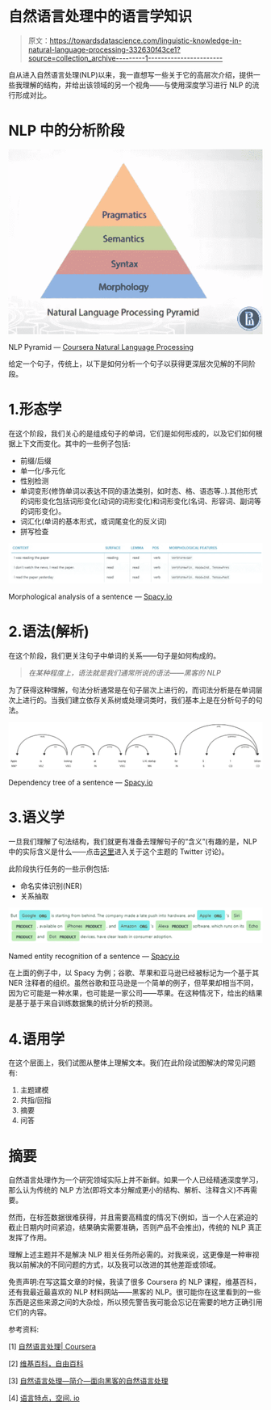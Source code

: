 # 自然语言处理中的语言学知识

> 原文：<https://towardsdatascience.com/linguistic-knowledge-in-natural-language-processing-332630f43ce1?source=collection_archive---------1----------------------->

自从进入自然语言处理(NLP)以来，我一直想写一些关于它的高层次介绍，提供一些我理解的结构，并给出该领域的另一个视角——与使用深度学习进行 NLP 的流行形成对比。

# NLP 中的分析阶段

![](img/0b72b4de8e6374a43bbffd0326bf8490.png)

NLP Pyramid — [Coursera Natural Language Processing](https://www.coursera.org/learn/language-processing)

给定一个句子，传统上，以下是如何分析一个句子以获得更深层次见解的不同阶段。

# 1.形态学

在这个阶段，我们关心的是组成句子的单词，它们是如何形成的，以及它们如何根据上下文而变化。其中的一些例子包括:

*   前缀/后缀
*   单一化/多元化
*   性别检测
*   单词变形(修饰单词以表达不同的语法类别，如时态、格、语态等..).其他形式的词形变化包括词形变化(动词的词形变化)和词形变化(名词、形容词、副词等的词形变化)。
*   词汇化(单词的基本形式，或词尾变化的反义词)
*   拼写检查

![](img/c40e1d6e951fba3f489802c65a4e6d21.png)

Morphological analysis of a sentence — [Spacy.io](https://spacy.io/usage/linguistic-features#rule-based-morphology)

# 2.语法(解析)

在这个阶段，我们更关注句子中单词的关系——句子是如何构成的。

> *在某种程度上，语法就是我们通常所说的语法——黑客的 NLP*

为了获得这种理解，句法分析通常是在句子层次上进行的，而词法分析是在单词层次上进行的。当我们建立依存关系树或处理词类时，我们基本上是在分析句子的句法。

![](img/6e535a4515ce6f3eeca1c3a72678e0d6.png)

Dependency tree of a sentence — [Spacy.io](https://codepen.io/explosion/pen/030d1e4dfa6256cad8fdd59e6aefecbe)

# 3.语义学

一旦我们理解了句法结构，我们就更有准备去理解句子的“含义”(有趣的是，NLP 中的实际含义是什么——点击[这里](https://medium.com/huggingface/learning-meaning-in-natural-language-processing-the-semantics-mega-thread-9c0332dfe28e)进入关于这个主题的 Twitter 讨论)。

此阶段执行任务的一些示例包括:

*   命名实体识别(NER)
*   关系抽取

![](img/7c378e131e580fefefe5477d9f57b538.png)

Named entity recognition of a sentence — [Spacy.io](https://spacy.io/usage/linguistic-features#section-named-entities)

在上面的例子中，以 Spacy 为例；谷歌、苹果和亚马逊已经被标记为一个基于其 NER 注释者的组织。虽然谷歌和亚马逊是一个简单的例子，但苹果却相当不同，因为它可能是一种水果，也可能是一家公司——苹果。在这种情况下，给出的结果是基于基于来自训练数据集的统计分析的预测。

# 4.语用学

在这个层面上，我们试图从整体上理解文本。我们在此阶段试图解决的常见问题有:

1.  主题建模
2.  共指/回指
3.  摘要
4.  问答

# 摘要

自然语言处理作为一个研究领域实际上并不新鲜。如果一个人已经精通深度学习，那么认为传统的 NLP 方法(即将文本分解成更小的结构、解析、注释含义)不再需要。

然而，在标签数据很难获得，并且需要高精度的情况下(例如，当一个人在紧迫的截止日期内时间紧迫，结果确实需要准确，否则产品不会推出)，传统的 NLP 真正发挥了作用。

理解上述主题并不是解决 NLP 相关任务所必需的。对我来说，这更像是一种审视我以前解决的不同问题的方式，以及我可以改进的其他差距或领域。

免责声明:在写这篇文章的时候，我读了很多 Coursera 的 NLP 课程，维基百科，还有我最近最喜欢的 NLP 材料网站——黑客的 NLP。很可能你在这里看到的一些东西是这些来源之间的大杂烩，所以预先警告我可能会忘记在需要的地方正确引用它们的内容。

参考资料:

[1] [自然语言处理| Coursera](https://www.coursera.org/learn/language-processing)

[2] [维基百科，自由百科](https://en.wikipedia.org)

[3] [自然语言处理—简介—面向黑客的自然语言处理](https://nlpforhackers.io/intro-natural-language-processing/)

[4] [语言特点，空间. io](https://spacy.io/usage/linguistic-features)